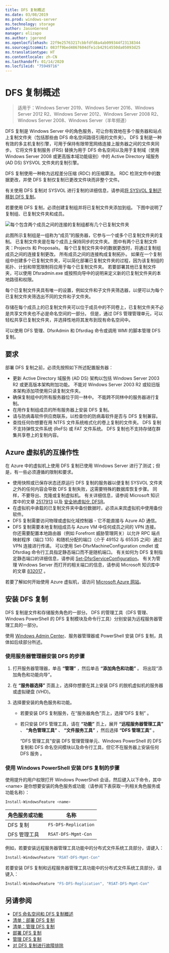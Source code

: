 ```yaml
---
title: DFS 复制概述
ms.date: 03/08/2019
ms.prod: windows-server
ms.technology: storage
author: JasonGerend
manager: elizapo
ms.author: jgerend
ms.openlocfilehash: 22f9e25763217cbbfdfd8a4ab099344f23138344
ms.sourcegitcommit: 083ff9bed4867604dfe1cb42914550da05093d25
ms.translationtype: HT
ms.contentlocale: zh-CN
ms.lasthandoff: 01/14/2020
ms.locfileid: "75949716"
---
```

# <a name="dfs-replication-overview"></a>DFS 复制概述

> 适用于：Windows Server 2019、Windows Server 2016、Windows Server 2012 R2、Windows Server 2012、Windows Server 2008 R2、Windows Server 2008、Windows Server（半年频道）

DFS 复制是 Windows Server 中的角色服务，可让你有效地在多个服务器和站点上复制文件夹（包括那些由 DFS 命名空间路径引用的文件夹）。 DFS 复制是一种有效的多主机复制引擎，可用于保持有限带宽网络连接上服务器之间的文件夹同步。 它将文件复制服务 (FRS) 替换为用于 DFS 命名空间以及用于复制域（使用 Windows Server 2008 或更高版本域功能级别）中的 Active Directory 域服务 (AD DS) SYSVOL 文件夹的复制引擎。

DFS 复制使用一种称为远程差分压缩 (RDC) 的压缩算法。 RDC 检测文件中的数据更改，并使 DFS 复制仅复制已更改文件块而非整个文件。

有关使用 DFS 复制对 SYSVOL 进行复制的详细信息，请参阅[将 SYSVOL 复制迁移到 DFS 复制](migrate-sysvol-to-dfsr.md)。

若要使用 DFS 复制，必须创建复制组并将已复制文件夹添加到组。 下图中说明了复制组、已复制文件夹和成员。

![每个包含两个成员之间的连接的复制组都有几个已复制文件夹](media/dfsr-overview.gif)

此图所示复制组是一组称为“成员”的服务器，它参与一个或多个已复制文件夹的复制。 已复制文件夹是在每个成员上保持同步的文件夹。 图中有两个已复制文件夹：Projects 和 Proposals。 每个已复制文件夹中的数据更改时，将通过复制组成员之间的连接复制更改。 所有成员之间的连接构成复制拓扑。
如果在一个复制组中创建多个已复制文件夹，可以简化部署已复制文件夹的过程，因为该复制组的拓扑、计划和带宽限制将应用于每个已复制文件夹。 若要部署其他已复制文件夹，可以使用 Dfsradmin.exe 或按照向导中的说明来定义新的已复制文件夹的本地路径和权限。

每个已复制文件夹具有唯一的设置，例如文件和子文件夹筛选器，以便可以为每个已复制文件夹筛选出不同的文件和子文件夹。

存储在每个成员上的已复制文件夹可以位于成员中的不同卷上，已复制文件夹不必是共享文件夹也不必是命名空间的一部分。 但是，通过 DFS 管理管理单元，可以轻松共享已复制文件夹，并选择性地将其发布到现有命名空间中。

可以使用 DFS 管理、DfsrAdmin 和 Dfsrdiag 命令或调用 WMI 的脚本管理 DFS 复制。

## <a name="requirements"></a>要求

部署 DFS 复制之前，必须先按照如下所述配置服务器：

- 更新 Active Directory 域服务 (AD DS) 架构以包括 Windows Server 2003 R2 或更高版本架构附加功能。 不能对 Windows Server 2003 R2 或较旧版本架构添加项使用只读复制文件夹。
- 确保复制组中的所有服务器位于同一林中。 不能跨不同林中的服务器进行复制。
- 在用作复制组成员的所有服务器上安装 DFS 复制。
- 请与防病毒软件供应商联系，以检查你的防病毒软件是否与 DFS 复制兼容。
- 查找任何你想要在用 NTFS 文件系统格式化的卷上复制的文件夹。 DFS 复制不支持弹性文件系统 (ReFS) 或 FAT 文件系统。 DFS 复制也不支持存储在群集共享卷上的复制内容。

## <a name="interoperability-with-azure-virtual-machines"></a>Azure 虚拟机的互操作性

在 Azure 中的虚拟机上使用 DFS 复制已使用 Windows Server 进行了测试；但是，有一些必须遵循的限制和要求。

- 使用快照或已保存状态还原运行 DFS 复制的服务器以便复制 SYSVOL 文件夹之外的任何内容会导致 DFS 复制失败，这需要特殊的数据库恢复步骤。 同样，不要导出、克隆或复制虚拟机。 有关详细信息，请参阅 Microsoft 知识库中的文章 [2517913](https://support.microsoft.com/kb/2517913) 以及 [安全地虚拟化 DFSR](https://blogs.technet.microsoft.com/filecab/2013/04/05/safely-virtualizing-dfsr/)。
- 在虚拟机中承载的已复制文件夹中备份数据时，必须从来宾虚拟机中使用备份软件。
- DFS 复制需要访问物理或虚拟化域控制器 - 它不能直接与 Azure AD 通信。
- DFS 复制需要本地复制组成员与 Azure VM 中任何成员之间的 VPN 连接。 你还需要配置本地路由器（例如 Forefront 威胁管理网关）以允许 RPC 端点映射程序（端口 135）和随机分配的端口（介于 49152 与 65535 之间）通过 VPN 连接进行传递。 可以使用 Set-DfsrMachineConfiguration cmdlet 或 Dfsrdiag 命令行工具指定静态端口而不是随机端口。 有关如何为 DFS 复制指定静态端口的详细信息，请参阅 [Set-DfsrServiceConfiguration](https://docs.microsoft.com/powershell/module/dfsr/set-dfsrserviceconfiguration)。 有关为管理 Windows Server 而打开的相关端口的信息，请参阅 Microsoft 知识库中的文章 [832017](https://support.microsoft.com/kb/832017) 。

若要了解如何开始使用 Azure 虚拟机，请访问 [Microsoft Azure 网站](https://docs.microsoft.com/azure/virtual-machines/)。

## <a name="installing-dfs-replication"></a>安装 DFS 复制

DFS 复制是文件和存储服务角色的一部分。 DFS 的管理工具（DFS 管理、Windows PowerShell 的 DFS 复制模块及命令行工具）分别安装为远程服务器管理工具的一部分。

使用 [Windows Admin Center](../../manage/windows-admin-center/understand/windows-admin-center.md)、服务器管理器或 PowerShell 安装 DFS 复制，具体如后续部分所述。

### <a name="to-install-dfs-by-using-server-manager"></a>使用服务器管理器安装 DFS 的步骤

1. 打开服务器管理器，单击 **“管理”** ，然后单击 **“添加角色和功能”** 。 将出现“添加角色和功能向导”。

2. 在 **“服务器选择”** 页面上，选择你想要在其上安装 DFS 的脱机虚拟机的服务器或虚拟硬盘 (VHD)。

3. 选择要安装的角色服务和功能。

    - 若要安装 DFS 复制服务，在“服务器角色”页上，选择“DFS 复制”   。

    - 若只安装 DFS 管理工具，请在 **“功能”** 页上，展开 **“远程服务器管理工具”** 、 **“角色管理工具”** 、 **“文件服务工具”** ，然后选择 **“DFS 管理工具”** 。

         “DFS 管理工具”安装 DFS 管理管理单元、Windows PowerShell 的 DFS 复制和 DFS 命名空间模块以及命令行工具，但它不在服务器上安装任何 DFS 服务  。

### <a name="to-install-dfs-replication-by-using-windows-powershell"></a>使用 Windows PowerShell 安装 DFS 复制的步骤

使用提升的用户权限打开 Windows PowerShell 会话，然后键入以下命令，其中 <name\> 是你想要安装的角色服务或功能（请参阅下表获取一列相关角色服务或功能名称）：

```PowerShell
Install-WindowsFeature <name>
```

|角色服务或功能|名称|
|---|---|
|DFS 复制|`FS-DFS-Replication`|
|DFS 管理工具|`RSAT-DFS-Mgmt-Con`|

例如，若要安装远程服务器管理工具功能中的分布式文件系统工具部分，请键入：

```PowerShell
Install-WindowsFeature "RSAT-DFS-Mgmt-Con"
```

若要安装 DFS 复制和远程服务器管理工具功能中的分布式文件系统工具部分，请键入：

```PowerShell
Install-WindowsFeature "FS-DFS-Replication", "RSAT-DFS-Mgmt-Con"
```

## <a name="see-also"></a>另请参阅

- [DFS 命名空间和 DFS 复制概述](https://docs.microsoft.com/previous-versions/windows/it-pro/windows-server-2012-R2-and-2012/jj127250(v%3dws.11))
- [清单：部署 DFS 复制](https://docs.microsoft.com/previous-versions/windows/it-pro/windows-server-2008-R2-and-2008/cc772201(v%3dws.11))
- [清单：管理 DFS 复制](https://docs.microsoft.com/previous-versions/windows/it-pro/windows-server-2008-R2-and-2008/cc755035(v%3dws.11))
- [部署 DFS 复制](https://docs.microsoft.com/previous-versions/windows/it-pro/windows-server-2008-R2-and-2008/cc770925(v%3dws.11))
- [管理 DFS 复制](https://docs.microsoft.com/previous-versions/windows/it-pro/windows-server-2008-R2-and-2008/cc770925(v%3dws.11))
- [对 DFS 复制进行故障排除](https://docs.microsoft.com/previous-versions/windows/it-pro/windows-server-2008-R2-and-2008/cc732802(v%3dws.11))
